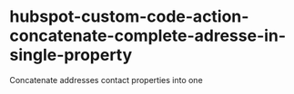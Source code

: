 # hubspot-custom-code-action-concatenate-complete-adresse-in-single-property
Concatenate addresses contact properties into one
